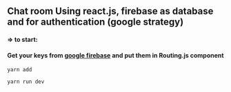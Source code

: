 ## Chat room Using react.js, firebase as database and for authentication (google strategy)
 
#### => to start:
#### Get your keys from [google firebase](https://firebase.google.com/) and put them in Routing.js component
`
  yarn add 
`

`
  yarn run dev
`
